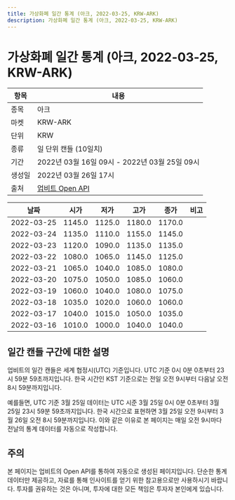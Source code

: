 ```yaml
---
title: 가상화폐 일간 통계 (아크, 2022-03-25, KRW-ARK)
description: 가상화폐 일간 통계 (아크, 2022-03-25, KRW-ARK)
---
```



가상화폐 일간 통계 (아크, 2022-03-25, KRW-ARK)
===

|항목|내용|
|--|--|
|종목|아크|
|마켓|KRW-ARK|
|단위|KRW|
|종류|일 단위 캔들 (10일치)|
|기간|2022년 03월 16일 09시 - 2022년 03월 25일 09시|
|생성일|2022년 03월 26일 17시|
|출처|[업비트 Open API](https://docs.upbit.com)|


|날짜|시가|저가|고가|종가|비고|
|--|--|--|--|--|--|
|2022-03-25|1145.0|1125.0|1180.0|1170.0|    |
|2022-03-24|1135.0|1110.0|1155.0|1145.0|    |
|2022-03-23|1120.0|1090.0|1135.0|1135.0|    |
|2022-03-22|1080.0|1065.0|1145.0|1125.0|    |
|2022-03-21|1065.0|1040.0|1085.0|1080.0|    |
|2022-03-20|1075.0|1050.0|1085.0|1060.0|    |
|2022-03-19|1060.0|1040.0|1080.0|1075.0|    |
|2022-03-18|1035.0|1020.0|1060.0|1060.0|    |
|2022-03-17|1040.0|1015.0|1050.0|1035.0|    |
|2022-03-16|1010.0|1000.0|1040.0|1040.0|    |


일간 캔들 구간에 대한 설명
---


업비트의 일간 캔들은 세계 협정시(UTC) 기준입니다. 
UTC 기준 0시 0분 0초부터 23시 59분 59초까지입니다. 
한국 시간인 KST 기준으로는 전일 오전 9시부터 다음날 오전 8시 59분까지입니다. 


예를들면, UTC 기준 3월 25일 데이터는 UTC 시준 3월 25일 0시 0분 0초부터 3월 25일 23시 59분 59초까지입니다. 
한국 시간으로 표현하면 3월 25일 오전 9시부터 3월 26일 오전 8시 59분까지입니다. 
이와 같은 이유로 본 페이지는 매일 오전 9시마다 전날의 통계 데이터를 자동으로 작성합니다. 


주의
---


본 페이지는 업비트의 Open API를 통하여 자동으로 생성된 페이지입니다. 
단순한 통계 데이터만 제공하고, 자료를 통해 인사이트를 얻기 위한 참고용으로만 사용하시기 바랍니다. 
투자를 권유하는 것은 아니며, 투자에 대한 모든 책임은 투자자 본인에게 있습니다. 
